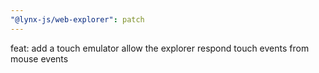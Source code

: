 ```yaml
---
"@lynx-js/web-explorer": patch
---
```


feat: add a touch emulator allow the explorer respond touch events from mouse events
